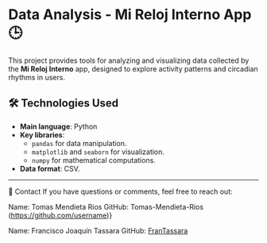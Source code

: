# Data Analysis - Mi Reloj Interno App 🕒

This project provides tools for analyzing and visualizing data collected by the **Mi Reloj Interno** app, designed to explore activity patterns and circadian rhythms in users.

## 🛠️ Technologies Used

- **Main language**: Python
- **Key libraries**:
  - `pandas` for data manipulation.
  - `matplotlib` and `seaborn` for visualization.
  - `numpy` for mathematical computations.
- **Data format**: CSV.

---


📨 Contact
If you have questions or comments, feel free to reach out:

Name: Tomas Mendieta Rios
GitHub: Tomas-Mendieta-Rios (https://github.com/username)}

Name: Francisco Joaquín Tassara
GitHub: [FranTassara](https://github.com/FranTassara)
